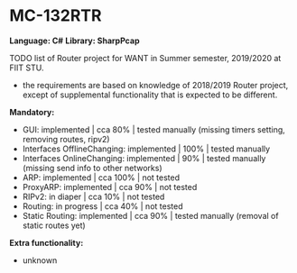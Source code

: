 # MC-132RTR

**Language: C#**
**Library: SharpPcap**

TODO list of Router project for WANT in Summer semester, 2019/2020 at FIIT STU. 
- the requirements are based on knowledge of 2018/2019 Router project, except of 
  supplemental functionality that is expected to be different.
 
 **Mandatory:**

- GUI: implemented | cca 80% | tested manually (missing timers setting, removing routes, ripv2)
- Interfaces OfflineChanging: implemented | 100% | tested manually
- Interfaces OnlineChanging: implemented | 90% | tested manually (missing send info to other networks)
- ARP: implemented | cca 100% | not tested
- ProxyARP: implemented | cca 90% | not tested
- RIPv2: in diaper | cca 10% | not tested
- Routing: in progress | cca 40% | not tested
- Static Routing: implemented | cca 90% | tested manually (removal of static routes yet)

 **Extra functionality:**
 - unknown
